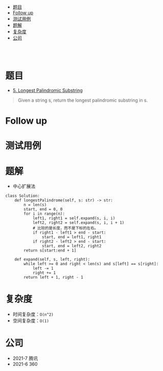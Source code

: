 - [题目](#题目)
- [Follow up](#follow-up)
- [测试用例](#测试用例)
- [题解](#题解)
- [复杂度](#复杂度)
- [公司](#公司)

</br></br>

# 题目
- [5. Longest Palindromic Substring](https://leetcode.com/problems/longest-palindromic-substring/)
> Given a string s, return the longest palindromic substring in s.

# Follow up

# 测试用例

# 题解
- 中心扩展法
```
class Solution:
    def longestPalindrome(self, s: str) -> str:
        n = len(s)
        start, end = 0, 0
        for i in range(n):
            left1, right1 = self.expand(s, i, i)
            left2, right2 = self.expand(s, i, i + 1)
            # 比较的是长度，而不是下标的左右。
            if right1 - left1 > end - start:
                start, end = left1, right1
            if right2 - left2 > end - start:
                start, end = left2, right2
        return s[start:end + 1]

    def expand(self, s, left, right):
        while left >= 0 and right < len(s) and s[left] == s[right]:
            left -= 1
            right += 1
        return left + 1, right - 1
```

# 复杂度
- 时间复杂度：`O(n^2)`
- 空间复杂度：`O(1)`

# 公司
- 2021-7 腾讯
- 2021-6 360